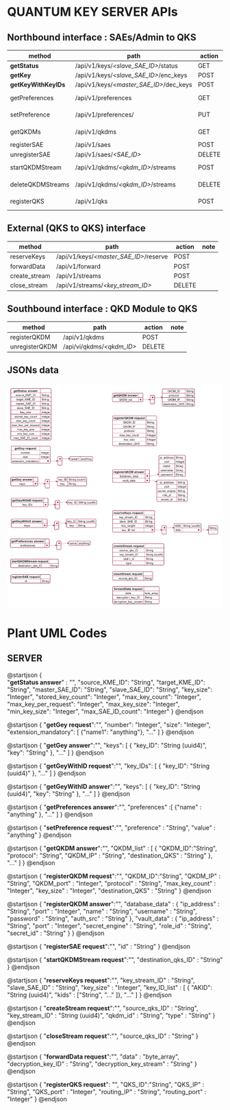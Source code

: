 # QUANTUM KEY SERVER APIs
## Northbound interface : SAEs/Admin to QKS

| method                | path  | action| note  | 
|-------                | ----  | ------| ----  |
| **getStatus**         | /api/v1/keys/*<slave_SAE_ID>*/status      | GET    |            |
| **getKey**            | /api/v1/keys/*<slave_SAE_ID>*/enc_keys    | POST   |            |
| **getKeyWithKeyIDs**  | /api/v1/keys/*<master_SAE_ID>*/dec_keys   | POST   |            |
| getPreferences        | /api/v1/preferences                       | GET    | admin only |
| setPreference         | /api/v1/preferences/*<preference>*        | PUT    | admin only |
| getQKDMs              | /api/v1/qkdms                             | GET    | admin only |
| registerSAE           | /api/v1/saes                              | POST   |            |
| unregisterSAE         | /api/v1/saes/*<SAE_ID>*                   | DELETE |            |
| startQKDMStream       | /api/v1/qkdms/*<qkdm_ID>*/streams         | POST   | admin only |
| deleteQKDMStreams     | /api/v1/qkdms/*<qkdm_ID>*/streams         | DELETE | admin only |
| registerQKS           | /api/v1/qks                               | POST   | admin only | 

## External (QKS to QKS) interface 

| method                | path  | action| note  | 
|-------                | ----  | ------| ----  |
| reserveKeys           | /api/v1/keys/*<master_SAE_ID>*/reserve  | POST   |       |
| forwardData           | /api/v1/forward                         | POST   |       |
| create_stream         | /api/v1/streams                         | POST   |       |
| close_stream          | /api/v1/streams/*<key_stream_ID>*       | DELETE |       |
 

## Southbound interface :  QKD Module to QKS
| method                | path  | action| note  | 
|-------                | ----  | ------| ----  |
| registerQKDM          | /api/v1/qkdms             | POST      |       |
| unregisterQKDM        | /api/vi/qkdms/*<qkdm_ID>* | DELETE    |       |


## JSONs data
![](./img/API_server_JSON.png)


# Plant UML Codes 
## SERVER

@startjson
{   
    "**getStatus answer**" : "",
	"source_KME_ID": "String",
    "target_KME_ID": "String",
    "master_SAE_ID": "String",
    "slave_SAE_ID": "String",
    "key_size": "Integer",
    "stored_key_count": "Integer",
    "max_key_count": "Integer",
    "max_key_per_request": "Integer",
    "max_key_size": "Integer",
    "min_key_size": "Integer",
    "max_SAE_ID_count": "Integer"
}
@endjson

@startjson
{
    "**getGey request**":"",
    "number": "Integer",
    "size": "Integer",
    "extension_mandatory": [
    {"name1": "anything"},
    "..."
    ]
}
@endjson

@startjson
{
    "**getGey answer**":"",
    "keys": [
    {
    "key_ID": "String (uuid4)",
    "key": "String"
    },
    "..."
    ]
}
@endjson

@startjson
{
    "**getGeyWithID request**":"",
    "key_IDs": [
    { "key_ID": "String (uuid4)" },
    "..."
    ]
}
@endjson

@startjson
{
    "**getGeyWithID answer**":"",
    "keys": [
    {
    "key_ID": "String (uuid4)",
    "key": "String"
    },
    "..."
    ]
}
@endjson


@startjson
{
    "**getPreferences answer**":"",
    "preferences" :[
        {"name" : "anything" },
        "..."
    ]
}
@endjson

@startjson
{
    "**setPreference request**":"",
    "preference" : "String",
    "value" : "anything"
}
@endjson

@startjson
{
    "**getQKDM answer**":"",
    "QKDM_list" : [
        {   "QKDM_ID":"String", 
            "protocol": "String",
            "QKDM_IP" : "String",
            "destination_QKS" : "String" },
        "..."
    ]
}
@endjson

@startjson
{
    "**registerQKDM request**":"",
    "QKDM_ID":"String",
    "QKDM_IP" : "String",
    "QKDM_port" : "Integer", 
    "protocol" : "String",
    "max_key_count" : "Integer", 
    "key_size" : "Integer",
    "destination_QKS" : "String"
}
@endjson

@startjson
{
    "**registerQKDM answer**":"",
    "database_data" : {
        "ip_address" : "String",
        "port" : "Integer", 
        "name" : "String",
        "username" : "String", 
        "password" : "String",
        "auth_src" : "String"
    },
    "vault_data" : {
        "ip_address" : "String",
        "port" : "Integer",
        "secret_engine" : "String",
        "role_id" : "String",
        "secret_id" : "String"
    }
}
@endjson

@startjson
{
    "**registerSAE request**":"",
    "id" : "String"
}
@endjson


@startjson
{
    "**startQKDMStream request**":"",
    "destination_qks_ID" : "String" 
}
@endjson


@startjson
{
    "**reserveKeys request**":"",
    "key_stream_ID" : "String",
    "slave_SAE_ID" : "String", 
    "key_size" : "Integer",
    "key_ID_list" :     [ 
        { "AKID": "String (uuid4)",
            "kids" : ["String", "..." ]},
        "..."
    ]
}
@endjson

@startjson
{
    "**createStream request**":"",
    "source_qks_ID" : "String",
    "key_stream_ID" : "String (uuid4)",
    "qkdm_id" : "String",
    "type" : "String"
}
@endjson

@startjson
{
    "**closeStream request**":"",
    "source_qks_ID" : "String"
}
@endjson

@startjson
{
    "**forwardData request**":"",
    "data" : "byte_array",
    "decryption_key_ID" : "String",
    "decryption_key_stream" : "String"
}
@endjson

@startjson 
{
    "**registerQKS request**": "", 
    "QKS_ID":"String",
    "QKS_IP" : "String",
    "QKS_port" : "Integer", 
    "routing_IP" : "String",
    "routing_port" : "Integer"
}
@endjson
